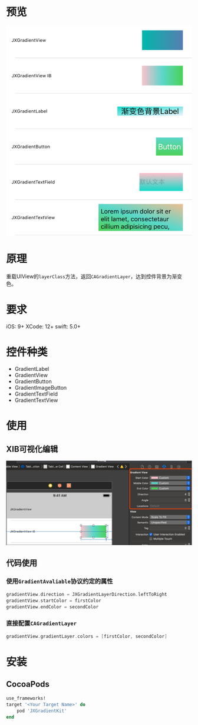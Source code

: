 # 预览
![list](https://github.com/pujiaxin33/JXGradientKit/blob/master/JXGradientKit/Images/List.png)

# 原理
重载UIView的`layerClass`方法，返回`CAGradientLayer`，达到控件背景为渐变色。

# 要求

iOS: 9+
XCode: 12+
swift: 5.0+

# 控件种类

- GradientLabel
- GradientView
- GradientButton
- GradientImageButton
- GradientTextField
- GradientTextView

# 使用

## XIB可视化编辑
![XIB](https://github.com/pujiaxin33/JXGradientKit/blob/master/JXGradientKit/Images/XIBGradient.png)

## 代码使用

### 使用`GradientAvaliable`协议约定的属性
```Swift
gradientView.direction = JXGradientLayerDirection.leftToRight
gradientView.startColor = firstColor
gradientView.endColor = secondColor
```

### 直接配置`CAGradientLayer`
```Swift
gradientView.gradientLayer.colors = [firstColor, secondColor]
```

# 安装

## CocoaPods
```ruby
use_frameworks!
target '<Your Target Name>' do
    pod 'JXGradientKit'
end
```


